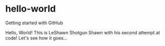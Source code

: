 # hello-world
Getting started with GitHub

Hello, World! This is LeShawn Shotgun Shawn with his second attempt at code! Let's see how it goes...
